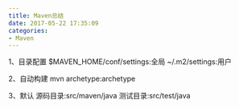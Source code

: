 ```yaml
---
title: Maven总结
date: 2017-05-22 17:35:09
categories:
- Maven
---
```

1、目录配置
$MAVEN_HOME/conf/settings:全局
~/.m2/settings:用户

2、自动构建
mvn archetype:archetype

3、默认
源码目录:src/maven/java
测试目录:src/test/java
